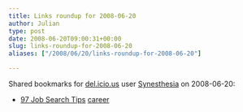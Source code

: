 ```yaml
---
title: Links roundup for 2008-06-20
author: Julian
type: post
date: 2008-06-20T09:00:31+00:00
slug: links-roundup-for-2008-06-20 
aliases: ["/2008/06/20/links-roundup-for-2008-06-20"]

---
```

Shared bookmarks for [del.icio.us][1] user [Synesthesia][2] on 2008-06-20:

  * [97 Job Search Tips][3] 
    [career][4] </li> </ul>

 [1]: https://del.icio.us/
 [2]: https://del.icio.us/synesthesia
 [3]: https://www.97-job-search-tips.com/
 [4]: https://del.icio.us/synesthesia/career